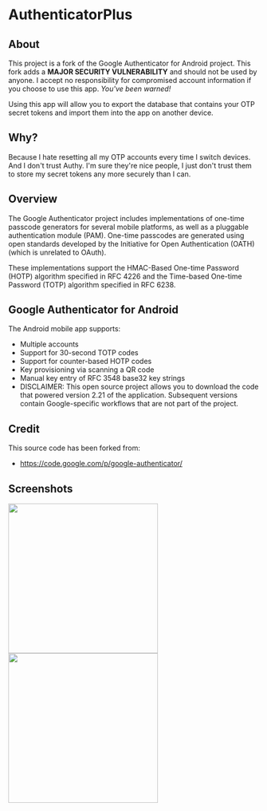AuthenticatorPlus
=================

About
-----
This project is a fork of the Google Authenticator for Android project. This fork adds a **MAJOR SECURITY VULNERABILITY** and should not be used by anyone. I accept no responsibility for compromised account information if you choose to use this app. _You've been warned!_

Using this app will allow you to export the database that contains your OTP secret tokens and import them into the app on another device.

Why?
----
Because I hate resetting all my OTP accounts every time I switch devices. And I don't trust Authy. I'm sure they're nice people, I just don't trust them to store my secret tokens any more securely than I can.

Overview
--------
The Google Authenticator project includes implementations of one-time passcode generators for several mobile platforms, as well as a pluggable authentication module (PAM). One-time passcodes are generated using open standards developed by the Initiative for Open Authentication (OATH) (which is unrelated to OAuth).

These implementations support the HMAC-Based One-time Password (HOTP) algorithm specified in RFC 4226 and the Time-based One-time Password (TOTP) algorithm specified in RFC 6238.

Google Authenticator for Android
--------------------------------
The Android mobile app supports:

* Multiple accounts
* Support for 30-second TOTP codes
* Support for counter-based HOTP codes
* Key provisioning via scanning a QR code
* Manual key entry of RFC 3548 base32 key strings
* DISCLAIMER: This open source project allows you to download the code that powered version 2.21 of the application. Subsequent versions contain Google-specific workflows that are not part of the project.

Credit
------
This source code has been forked from:
* https://code.google.com/p/google-authenticator/

Screenshots
-----------

<img src="https://raw.githubusercontent.com/banasiak/AuthenticatorPlus/master/screenshots/1.png" width="300px"/>
<img src="https://raw.githubusercontent.com/banasiak/AuthenticatorPlus/master/screenshots/2.png" width="300px"/>
